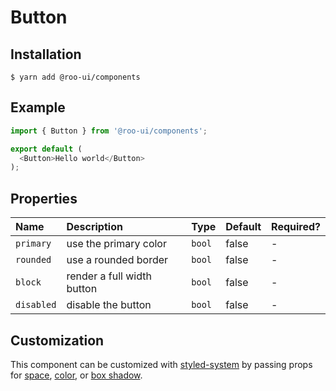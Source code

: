 # Button

<!-- STORY -->

## Installation

```shell
$ yarn add @roo-ui/components
```

## Example

```js
import { Button } from '@roo-ui/components';

export default (
  <Button>Hello world</Button>
);
```

## Properties

| Name       | Description                | Type   | Default | Required? |
|:-----------|:---------------------------|:-------|:--------|:----------|
| `primary`  | use the primary color      | `bool` | false   | -         |
| `rounded`  | use a rounded border       | `bool` | false   | -         |
| `block`    | render a full width button | `bool` | false   | -         |
| `disabled` | disable the button         | `bool` | false   | -         |

## Customization

This component can be customized with [styled-system](https://jxnblk.com/styled-system) by passing props for [space](https://jxnblk.com/styled-system#space-theming), [color](http://jxnblk.com/styled-system/table#core), or [box shadow](http://jxnblk.com/styled-system/table#misc).
